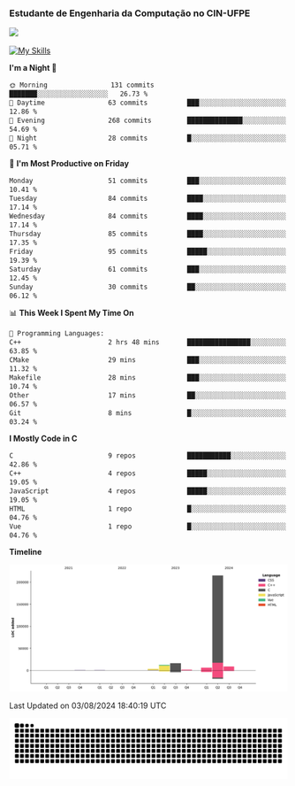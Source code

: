 
### Estudante de Engenharia da Computação no CIN-UFPE
<div>
      <!--<img width=400 src="https://github-readme-stats.vercel.app/api?username=Zed201&show_icons=true&theme=tokyonight" /-->
      <img width=400 src='https://leetcode.card.workers.dev/Zed201?theme=nord&font=baloo&extension=null' />
</div>


[![My Skills](https://skillicons.dev/icons?i=c,cpp,py,java,neovim&theme=dark)](https://skillicons.dev)

<!--START_SECTION:waka-->
**I'm a Night 🦉** 

```text
🌞 Morning                131 commits         ███████░░░░░░░░░░░░░░░░░░   26.73 % 
🌆 Daytime                63 commits          ███░░░░░░░░░░░░░░░░░░░░░░   12.86 % 
🌃 Evening                268 commits         ██████████████░░░░░░░░░░░   54.69 % 
🌙 Night                  28 commits          █░░░░░░░░░░░░░░░░░░░░░░░░   05.71 % 
```
📅 **I'm Most Productive on Friday** 

```text
Monday                   51 commits          ███░░░░░░░░░░░░░░░░░░░░░░   10.41 % 
Tuesday                  84 commits          ████░░░░░░░░░░░░░░░░░░░░░   17.14 % 
Wednesday                84 commits          ████░░░░░░░░░░░░░░░░░░░░░   17.14 % 
Thursday                 85 commits          ████░░░░░░░░░░░░░░░░░░░░░   17.35 % 
Friday                   95 commits          █████░░░░░░░░░░░░░░░░░░░░   19.39 % 
Saturday                 61 commits          ███░░░░░░░░░░░░░░░░░░░░░░   12.45 % 
Sunday                   30 commits          ██░░░░░░░░░░░░░░░░░░░░░░░   06.12 % 
```


📊 **This Week I Spent My Time On** 

```text
💬 Programming Languages: 
C++                      2 hrs 48 mins       ████████████████░░░░░░░░░   63.85 % 
CMake                    29 mins             ███░░░░░░░░░░░░░░░░░░░░░░   11.32 % 
Makefile                 28 mins             ███░░░░░░░░░░░░░░░░░░░░░░   10.74 % 
Other                    17 mins             ██░░░░░░░░░░░░░░░░░░░░░░░   06.57 % 
Git                      8 mins              █░░░░░░░░░░░░░░░░░░░░░░░░   03.24 % 
```

**I Mostly Code in C** 

```text
C                        9 repos             ███████████░░░░░░░░░░░░░░   42.86 % 
C++                      4 repos             █████░░░░░░░░░░░░░░░░░░░░   19.05 % 
JavaScript               4 repos             █████░░░░░░░░░░░░░░░░░░░░   19.05 % 
HTML                     1 repo              █░░░░░░░░░░░░░░░░░░░░░░░░   04.76 % 
Vue                      1 repo              █░░░░░░░░░░░░░░░░░░░░░░░░   04.76 % 
```



**Timeline**

![Lines of Code chart](https://raw.githubusercontent.com/Zed201/Zed201/master/assets/bar_graph.png)


 Last Updated on 03/08/2024 18:40:19 UTC
<!--END_SECTION:waka-->

<picture>
  <source media="(prefers-color-scheme: dark)" srcset="https://github.com/Zed201/Zed201/blob/output/github-contribution-grid-snake-dark.svg" />
  <img alt="github-snake" src="https://github.com/Zed201/Zed201/blob/output/github-contribution-grid-snake-dark.svg" />
</picture>
